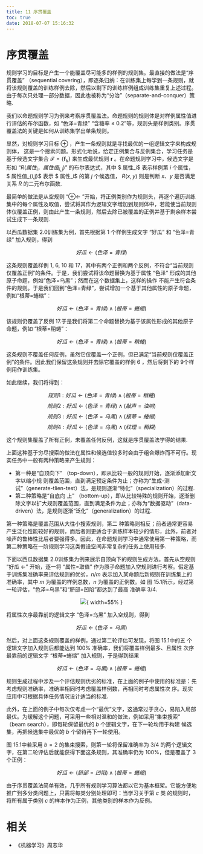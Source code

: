```yaml
---
title: 11 序贯覆盖
toc: true
date: 2018-07-07 15:16:32
---
```

# 序贯覆盖


规则学习的目标是产生一个能覆盖尽可能多的样例的规则集。最直接的做法是“序贯覆盖” （sequential covering），即逐条归纳：在训练集上每学到一条规则，就将该规则覆盖的训练样例去除，然后以剩下的训练样例组成训练集重复上述过程。由于每次只处理一部分数据，因此也被称为“分治”（separate-and-conquer）策略.

我们以命题规则学习为例来考察序贯覆盖法。命题规则的规则体是对样例属性值进行评估的布尔函数，如 “色泽=青绿” “含糖率 $\leq$ 0.2”等，规则头是样例类别。序贯覆盖法的关键是如何从训练集学出单条规则。

显然，对规则学习目标 $\oplus$ ，产生一条规则就是寻找最优的一组逻辑文字来构成规则体， 这是一个搜索问题。形式化地说，给定正例集合与反例集合，学习任务是基于候选文字集合 $\mathcal{F}=\{\mathbf{f}_{k}\}$ 来生成最优规则 $\mathbf{r}$ 。在命题规则学习中，候选文字是形如 “$R(属性_i，属性值_{i,j})$” 的布尔表达式，其中 $ 属性_i$ 表示样例第 $i$ 个属性，$ 属性值_{i,j}$ 表示 $ 属性_i$ 的第 $j$ 个候选值， $R(x,y)$ 则是判断 $x$、$y$ 是否满足关系 $R$ 的二元布尔函数.

最简单的做法是从空规则 “$\oplus \leftarrow$ ”开始，将正例类别作为规则头，再逐个遍历训练集中的每个属性及取值，尝试将其作为逻辑文字増加到规则体中，若能使当前规则体仅覆盖正例，则由此产生一条规则，然后去除已被覆盖的正例并基于剩余样本尝试生成下一条规则.


以西瓜数据集 2.0训练集为例，首先根据第 1 个样例生成文字 “好瓜” 和 “色泽=青绿” 加入规则，得到

$$ 好瓜\leftarrow (色泽=青绿)$$


这条规则覆盖样例 1, 6, 10 和 17，其中有两个正例和两个反例，不符合“当前规则仅覆盖正例”的条件。于是，我们尝试将该命题替换为基于属性 “色泽” 形成的其他原子命题，例如“色泽=乌黑”；然而在这个数据集上，这样的操作 不能产生符合条件的规则。于是我们回到“色泽=青绿”，尝试增加一个基于其他属性的原子命题，例如“根蒂=蜷缩”：

$$ 好瓜\leftarrow (色泽=青绿)\wedge(根蒂=蜷缩)$$

该规则仍覆盖了反例 17.于是我们将第二个命题替换为基于该属性形成的其他原子命题，例如 “根蒂=稍蜷”：

$$ 好瓜\leftarrow (色泽=青绿)\wedge(根蒂=稍蜷)$$


这条规则不覆盖任何反例，虽然它仅覆盖一个正例，但已满足“当前规则仅覆盖正例”的条件。因此我们保留这条规则并去除它覆盖的样例 6 ，然后将剩下的 9个样例用作训练集。

如此继续，我们将得到：


$$ 规则 1:好瓜\leftarrow (色泽=青绿)\wedge(根蒂=稍蜷)$$
$$ 规则 2:好瓜\leftarrow (色泽=青绿)\wedge(敲声=浊响)$$
$$ 规则 3:好瓜\leftarrow (色泽=乌黑)\wedge(根蒂=蜷缩)$$
$$ 规则 4:好瓜\leftarrow (色泽=乌黑)\wedge(纹理=稍糊)$$


这个规则集覆盖了所有正例，未覆盖任何反例，这就是序贯覆盖法学得的结果.



上面这种基于穷尽搜索的做法在属性和候选值较多时会由于组合爆炸而不可行。现实任务中一般有两种策略来产生规则：

- 第一种是“自顶向下” （top-down），即从比较一般的规则开始，逐渐添加新文字以缩小规 则覆盖范围，直到满足预定条件为止；亦称为“生成-测试”（generate-tlien-test）法，是规则逐渐“特化”（specialization）的过程.
- 第二种策略是“自底向 上” （bottom-up），即从比较特殊的规则开始，逐渐删除文字以扩大规则覆盖范围，直到满足条件为止；亦称为“数据驱动”（data-driven）法，是规则逐渐“泛化”（generalization）的过程.

第一种策略是覆盖范围从大往小搜索规则，第二 种策略则相反；前者通常更容易产生泛化性能较好的规则，而后者则更适合于训练样本较少的情形，此外，前者对噪声的鲁棒性比后者要强得多。因此，在命题规则学习中通常使用第一种策略，而第二种策略在一阶规则学习这类假设空间非常复杂的任务上使用较多.

下面以西瓜数据集 2.0训练集为例来展示自顶向下的规则生成方法。首先从空规则 “好瓜 $\leftarrow$” 开始，逐一将 “属性=取值” 作为原子命题加入空规则进行考察。假定基于训练集准确率来评估规则的优劣，$n/m$ 表示加入某命题后新规则在训练集上的准确率，其中 $m$ 为覆盖的样例总数，$n$ 为覆盖的正例数。如 图 15.1所示，经过第一轮评估，“色泽=乌黑”和“脐部=凹陷”都达到了最高 准确率 3/4.

<center>

![](http://images.iterate.site/blog/image/180701/HJBb6Bk0jc.png?imageslim){ width=55% }


</center>


将属性次序最靠前的逻辑文字 “色泽=乌黑” 加入空规则，得到

$$ 好瓜\leftarrow (色泽=乌黑)$$


然后，对上面这条规则覆盖的样例，通过第二轮评估可发现，将图 15.1中的五 个逻辑文字加入规则后都能达到 $100\%$ 准确率，我们将覆盖样例最多、且属性 次序最靠前的逻辑文字 “根蒂=蜷缩” 加入规则，于是得到结果

$$ 好瓜\leftarrow (色泽=乌黑)\wedge(根蒂=蜷缩)$$


规则生成过程中涉及一个评估规则优劣的标准，在上面的例子中使用的标准是：先考虑规则准确率，准确率相同时考虑覆盖样例数，再相同时考虑属性次 序。现实应用中可根据具体任务情况设计适当的标准.

此外，在上面的例子中每次仅考虑一个“最优”文字，这通常过于贪心，易陷入局部最优。为缓解这个问题，可采用一些相对温和的做法，例如采用“集束搜索” （beam search），即每轮保留最优的 $b$ 个逻辑文字，在下一轮均用于构建 候选集，再把候选集中最优的 $b$ 个留待再下一轮使用。

图 15.1中若采用 $b=2$ 的集束搜索，则第一轮将保留准确率为 $3/4$ 的两个逻辑文字，在第二轮评估后就能获得下面这条规则，其准确率仍为 100%，但是覆盖了 3 个正例：

$$ 好瓜\leftarrow (脐部=凹陷)\wedge(根蒂=蜷缩)$$


由于序贯覆盖法简单有效，几乎所有规则学习算法都以它为基本框架。它能方便地推广到多分类问题上，只需将每类分别处理即可：当学习关于第 $c$ 类 的规则时，将所有属于类别 $c$ 的样本作为正例，其他类别的样本作为反例。






# 相关

- 《机器学习》周志华
